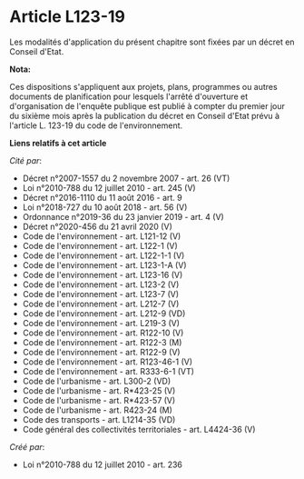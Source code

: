 # Article L123-19

Les modalités d'application du présent chapitre sont fixées par un décret en Conseil d'Etat.

**Nota:**

Ces dispositions s'appliquent aux projets, plans, programmes ou autres documents de planification pour lesquels l'arrêté
d'ouverture et d'organisation de l'enquête publique est publié à compter du premier jour du sixième mois après la publication
du décret en Conseil d'Etat prévu à l'article L. 123-19 du code de l'environnement.

**Liens relatifs à cet article**

_Cité par_:

  - Décret n°2007-1557 du 2 novembre 2007 - art. 26 (VT)
  - Loi n°2010-788 du 12 juillet 2010 - art. 245 (V)
  - Décret n°2016-1110 du 11 août 2016 - art. 9
  - Loi n°2018-727 du 10 août 2018 - art. 56 (V)
  - Ordonnance n°2019-36 du 23 janvier 2019 - art. 4 (V)
  - Décret n°2020-456 du 21 avril 2020 (V)
  - Code de l'environnement - art. L121-12 (V)
  - Code de l'environnement - art. L122-1 (V)
  - Code de l'environnement - art. L122-1-1 (V)
  - Code de l'environnement - art. L123-1-A (V)
  - Code de l'environnement - art. L123-16 (V)
  - Code de l'environnement - art. L123-2 (V)
  - Code de l'environnement - art. L123-7 (V)
  - Code de l'environnement - art. L212-7 (V)
  - Code de l'environnement - art. L212-9 (VD)
  - Code de l'environnement - art. L219-3 (V)
  - Code de l'environnement - art. R122-10 (V)
  - Code de l'environnement - art. R122-3 (M)
  - Code de l'environnement - art. R122-9 (V)
  - Code de l'environnement - art. R123-46-1 (V)
  - Code de l'environnement - art. R333-6-1 (VT)
  - Code de l'urbanisme - art. L300-2 (VD)
  - Code de l'urbanisme - art. R*423-25 (V)
  - Code de l'urbanisme - art. R*423-57 (V)
  - Code de l'urbanisme - art. R423-24 (M)
  - Code des transports - art. L1214-35 (VD)
  - Code général des collectivités territoriales - art. L4424-36 (V)

_Créé par_:

  - Loi n°2010-788 du 12 juillet 2010 - art. 236
